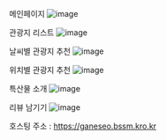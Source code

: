 메인페이지
![image](https://user-images.githubusercontent.com/80656788/179357990-d9508934-3d7a-4bb6-904b-73b8e7bec7fb.png)

관광지 리스트
![image](https://user-images.githubusercontent.com/80656788/179358005-756f2ca4-4357-40f8-b732-a07a14c62bdc.png)

날씨별 관광지 추천
![image](https://user-images.githubusercontent.com/80656788/179358041-264f6719-5529-42c9-8c1f-c5238b35a542.png)

위치별 관광지 추천
![image](https://user-images.githubusercontent.com/80656788/179358053-98211250-80f2-45e5-8e10-bbee9650493b.png)

특산물 소개
![image](https://user-images.githubusercontent.com/80656788/179358060-f65d4ee4-18f3-4efc-9527-5f130b2ffd7f.png)

리뷰 남기기
![image](https://user-images.githubusercontent.com/80656788/179358068-030742ef-7d69-4998-9de1-9ae3a3e2f198.png)

호스팅 주소 : https://ganeseo.bssm.kro.kr
